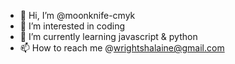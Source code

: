 - 👋 Hi, I’m @moonknife-cmyk
- 👀 I’m interested in coding
- 🌱 I’m currently learning javascript & python
- 📫 How to reach me @wrightshalaine@gmail.com

<!---
moonknife-cmyk/moonknife-cmyk is a ✨ special ✨ repository because its `README.md` (this file) appears on your GitHub profile.
You can click the Preview link to take a look at your changes.
--->
